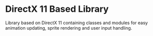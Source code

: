 # DirectX 11 Based Library
Library based on DirectX 11 containing classes and modules for easy animation updating, sprite rendering and user input handling.
